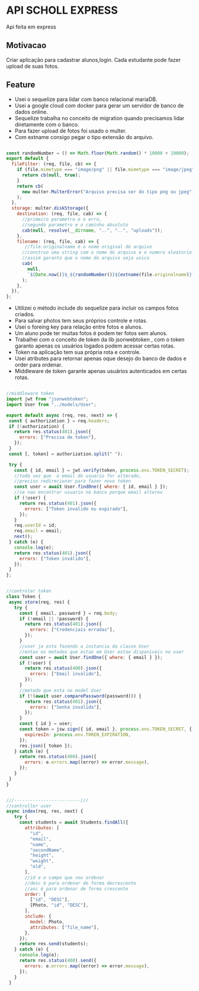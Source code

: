 # API SCHOLL EXPRESS
Api feita em express

## Motivacao
Criar aplicação para cadastrar alunos,login. Cada estudante pode fazer upload de suas fotos.

## Feature
- Usei o sequelize para lidar com banco relacional mariaDB.
- Usei a google cloud com docker para gerar um servidor de banco de dados online.
- Sequelize trabalha no conceito de migration quando precisamos lidar diretamente com o banco.
- Para fazer upload de fotos foi usado o multer.
- Com extname consigo pegar o tipo  extensão do arquivo.


```javascript

const randomNumber = () => Math.floor(Math.random() * 10000 + 10000);
export default {
  fileFilter: (req, file, cb) => {
    if (file.mimetype === "image/png" || file.mimetype === "image/jpeg") {
      return cb(null, true);
    }
    return cb(
      new multer.MulterError("Arquivo precisa ser do tipo png ou jpeg")
    );
  },
  storage: multer.diskStorage({
    destination: (req, file, cab) => {
      //primeiro parametro e o erro,
      //segundo parametro e o caminho absoluto
      cab(null, resolve(__dirname, "..", "..", "uploads"));
    },
    filename: (req, file, cab) => {
       //file.originalname é o nome original do arquivo
      //construo uma string com o nome do arquivo e o numero aleatorio
      //assim garanto que o nome do arquivo seja unico
      cab(
        null,
        `${Date.now()}$_${randomNumber()}${extname(file.originalname)}`
      );
    },
  }),
};

```

 - Utilizei o método include do sequelize para incluir os campos fotos criados.
 - Para salvar photos tem seus próprios controle e rotas.
 - Usei o foreing key  para relação entre fotos e alunos.
 - Um aluno pode ter muitas fotos é podem ter fotos sem alunos.
 - Trabalhei com o conceito de token da lib  jsonwebtoken , com o token garanto  apenas os usuários logados podem acessar certas rotas.
 - Token na aplicação tem sua própria rota e controle. 
 - Usei atributes para retornar apenas oque desejo do banco de dados e order para ordenar.
-  Middleware de token garante apenas usuários autenticados em certas rotas.
 
 ```javascript
 
//middleware token 
 import jwt from "jsonwebtoken";
import User from "../models/User";

export default async (req, res, next) => {
  const { authorization } = req.headers;
  if (!authorization) {
    return res.status(401).json({
      errors: ["Precisa de token"],
    });
  }
  const [, token] = authorization.split(" ");

  try {
    const { id, email } = jwt.verify(token, process.env.TOKEN_SECRET);
    //toda vez que  o email do usuario for alterado,
    //preciso redirecionar para fazer novo token
    const user = await User.findOne({ where: { id, email } });
    //se nao encontrar usuario no banco porque email alterou
    if (!user) {
      return res.status(401).json({
        errors: ["Token invalido ou expirado"],
      });
    }
    req.userId = id;
    req.email = email;
    next();
  } catch (e) {
    console.log(e);
    return res.status(401).json({
      errors: ["Token inválido"],
    });
  }
};

 
//controler token 
class Token {
  async store(req, res) {
    try {
      const { email, password } = req.body;
      if (!email || !password) {
        return res.status(401).json({
          errors: ["Credenciais erradas"],
        });
      }
      //user ja esta fazendo a instancia da classe User
      //entao os metodos que estao em User estao disponiveis no user
      const user = await User.findOne({ where: { email } });
      if (!user) {
        return res.status(400).json({
          errors: ["Email invalido"],
        });
      }
      //metodo que esta no model User
      if (!(await user.comparePassword(password))) {
        return res.status(401).json({
          errors: ["Senha invalida"],
        });
      }
      const { id } = user;
      const token = jsw.sign({ id, email }, process.env.TOKEN_SECRET, {
        expiresIn: process.env.TOKEN_EXPIRATION,
      });
      res.json({ token });
    } catch (e) {
      return res.status(400).json({
        errors: e.errors.map((error) => error.message),
      });
    }
  }
}
 
 
 ///-------------------------///
 //controller user
 async index(req, res, next) {
    try {
      const students = await Students.findAll({
        attributes: [
          "id",
          "email",
          "name",
          "secondName",
          "height",
          "weight",
          "old",
        ],
        //id e o campo que vou ordenar
        //desc é para ordenar de forma decrescente
        //asc é para ordenar de forma crescente
        order: [
          ["id", "DESC"],
          [Photo, "id", "DESC"],
        ],
        include: {
          model: Photo,
          attributes: ["file_name"],
        },
      });
      return res.send(students);
    } catch (e) {
      console.log(e);
      return res.status(400).send({
        errors: e.errors.map((error) => error.message),
      });
    }
  }
 
 
 ```





